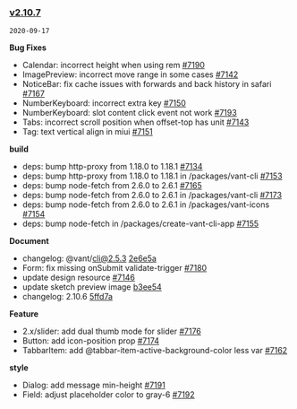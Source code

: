 ### [v2.10.7](https://github.com/youzan/vant/compare/v2.10.6...v2.10.7)

`2020-09-17`

**Bug Fixes**

- Calendar: incorrect height when using rem [#7190](https://github.com/youzan/vant/issues/7190)
- ImagePreview: incorrect move range in some cases [#7142](https://github.com/youzan/vant/issues/7142)
- NoticeBar: fix cache issues with forwards and back history in safari [#7167](https://github.com/youzan/vant/issues/7167)
- NumberKeyboard: incorrect extra key [#7150](https://github.com/youzan/vant/issues/7150)
- NumberKeyboard: slot content click event not work [#7193](https://github.com/youzan/vant/issues/7193)
- Tabs: incorrect scroll position when offset-top has unit [#7143](https://github.com/youzan/vant/issues/7143)
- Tag: text vertical align in miui [#7151](https://github.com/youzan/vant/issues/7151)

**build**

- deps: bump http-proxy from 1.18.0 to 1.18.1 [#7134](https://github.com/youzan/vant/issues/7134)
- deps: bump http-proxy from 1.18.0 to 1.18.1 in /packages/vant-cli [#7153](https://github.com/youzan/vant/issues/7153)
- deps: bump node-fetch from 2.6.0 to 2.6.1 [#7165](https://github.com/youzan/vant/issues/7165)
- deps: bump node-fetch from 2.6.0 to 2.6.1 in /packages/vant-cli [#7173](https://github.com/youzan/vant/issues/7173)
- deps: bump node-fetch from 2.6.0 to 2.6.1 in /packages/vant-icons [#7154](https://github.com/youzan/vant/issues/7154)
- deps: bump node-fetch in /packages/create-vant-cli-app [#7155](https://github.com/youzan/vant/issues/7155)

**Document**

- changelog: @vant/cli@2.5.3 [2e6e5a](https://github.com/youzan/vant/commit/2e6e5a934bd5a664460ed8e892f897f15632085e)
- Form: fix missing onSubmit validate-trigger [#7180](https://github.com/youzan/vant/issues/7180)
- update design resource [#7146](https://github.com/youzan/vant/issues/7146)
- update sketch preview image [b3ee54](https://github.com/youzan/vant/commit/b3ee5430a050baaa419ceee563471958be133f84)
- changelog: 2.10.6 [5ffd7a](https://github.com/youzan/vant/commit/5ffd7af016274035425c9fcc2a027476fe1f9015)

**Feature**

- 2.x/slider: add dual thumb mode for slider [#7176](https://github.com/youzan/vant/issues/7176)
- Button: add icon-position prop [#7174](https://github.com/youzan/vant/issues/7174)
- TabbarItem: add @tabbar-item-active-background-color less var [#7162](https://github.com/youzan/vant/issues/7162)

**style**

- Dialog: add message min-height [#7191](https://github.com/youzan/vant/issues/7191)
- Field: adjust placeholder color to gray-6 [#7192](https://github.com/youzan/vant/issues/7192)
